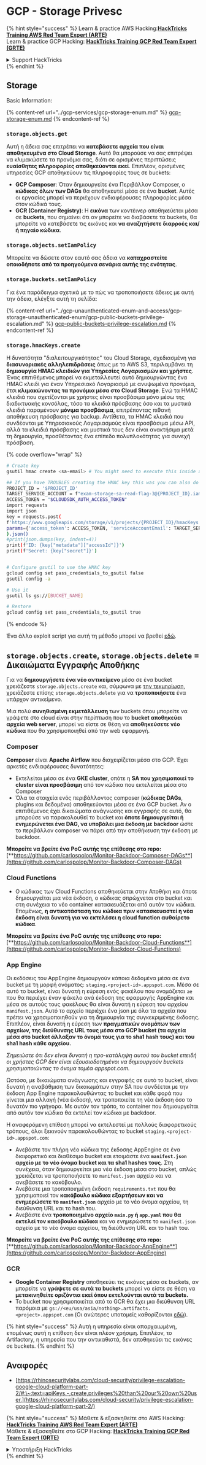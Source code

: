 # GCP - Storage Privesc

{% hint style="success" %}
Learn & practice AWS Hacking:<img src="../../../.gitbook/assets/image (1).png" alt="" data-size="line">[**HackTricks Training AWS Red Team Expert (ARTE)**](https://training.hacktricks.xyz/courses/arte)<img src="../../../.gitbook/assets/image (1).png" alt="" data-size="line">\
Learn & practice GCP Hacking: <img src="../../../.gitbook/assets/image (2).png" alt="" data-size="line">[**HackTricks Training GCP Red Team Expert (GRTE)**<img src="../../../.gitbook/assets/image (2).png" alt="" data-size="line">](https://training.hacktricks.xyz/courses/grte)

<details>

<summary>Support HackTricks</summary>

* Check the [**subscription plans**](https://github.com/sponsors/carlospolop)!
* **Join the** 💬 [**Discord group**](https://discord.gg/hRep4RUj7f) or the [**telegram group**](https://t.me/peass) or **follow** us on **Twitter** 🐦 [**@hacktricks\_live**](https://twitter.com/hacktricks\_live)**.**
* **Share hacking tricks by submitting PRs to the** [**HackTricks**](https://github.com/carlospolop/hacktricks) and [**HackTricks Cloud**](https://github.com/carlospolop/hacktricks-cloud) github repos.

</details>
{% endhint %}

## Storage

Basic Information:

{% content-ref url="../gcp-services/gcp-storage-enum.md" %}
[gcp-storage-enum.md](../gcp-services/gcp-storage-enum.md)
{% endcontent-ref %}

### `storage.objects.get`

Αυτή η άδεια σας επιτρέπει να **κατεβάσετε αρχεία που είναι αποθηκευμένα στο Cloud Storage**. Αυτό θα μπορούσε να σας επιτρέψει να κλιμακώσετε τα προνόμια σας, διότι σε ορισμένες περιπτώσεις **ευαίσθητες πληροφορίες αποθηκεύονται εκεί**. Επιπλέον, ορισμένες υπηρεσίες GCP αποθηκεύουν τις πληροφορίες τους σε buckets:

* **GCP Composer**: Όταν δημιουργείτε ένα Περιβάλλον Composer, ο **κώδικας όλων των DAGs** θα αποθηκευτεί μέσα σε ένα **bucket**. Αυτές οι εργασίες μπορεί να περιέχουν ενδιαφέρουσες πληροφορίες μέσα στον κώδικά τους.
* **GCR (Container Registry)**: Η **εικόνα** των κοντέινερ αποθηκεύεται μέσα σε **buckets**, που σημαίνει ότι αν μπορείτε να διαβάσετε τα buckets, θα μπορείτε να κατεβάσετε τις εικόνες και **να αναζητήσετε διαρροές και/ή πηγαίο κώδικα**.

### `storage.objects.setIamPolicy`

Μπορείτε να δώσετε στον εαυτό σας άδεια να **καταχραστείτε οποιοδήποτε από τα προηγούμενα σενάρια αυτής της ενότητας**.

### **`storage.buckets.setIamPolicy`**

Για ένα παράδειγμα σχετικά με το πώς να τροποποιήσετε άδειες με αυτή την άδεια, ελέγξτε αυτή τη σελίδα:

{% content-ref url="../gcp-unaunthenticated-enum-and-access/gcp-storage-unauthenticated-enum/gcp-public-buckets-privilege-escalation.md" %}
[gcp-public-buckets-privilege-escalation.md](../gcp-unaunthenticated-enum-and-access/gcp-storage-unauthenticated-enum/gcp-public-buckets-privilege-escalation.md)
{% endcontent-ref %}

### `storage.hmacKeys.create`

Η δυνατότητα "διαλειτουργικότητας" του Cloud Storage, σχεδιασμένη για **διασυνοριακές αλληλεπιδράσεις** όπως με το AWS S3, περιλαμβάνει τη **δημιουργία HMAC κλειδιών για Υπηρεσίες Λογαριασμών και χρήστες**. Ένας επιτιθέμενος μπορεί να εκμεταλλευτεί αυτό δημιουργώντας ένα HMAC κλειδί για έναν Υπηρεσιακό Λογαριασμό με ανυψωμένα προνόμια, έτσι **κλιμακώνοντας τα προνόμια μέσα στο Cloud Storage**. Ενώ τα HMAC κλειδιά που σχετίζονται με χρήστες είναι προσβάσιμα μόνο μέσω της διαδικτυακής κονσόλας, τόσο τα κλειδιά πρόσβασης όσο και τα μυστικά κλειδιά παραμένουν **μόνιμα προσβάσιμα**, επιτρέποντας πιθανή αποθήκευση πρόσβασης για backup. Αντίθετα, τα HMAC κλειδιά που συνδέονται με Υπηρεσιακούς Λογαριασμούς είναι προσβάσιμα μέσω API, αλλά τα κλειδιά πρόσβασης και μυστικά τους δεν είναι ανακτήσιμα μετά τη δημιουργία, προσθέτοντας ένα επίπεδο πολυπλοκότητας για συνεχή πρόσβαση.

{% code overflow="wrap" %}
```bash
# Create key
gsutil hmac create <sa-email> # You might need to execute this inside a VM instance

## If you have TROUBLES creating the HMAC key this was you can also do it contacting the API directly:
PROJECT_ID = '$PROJECT_ID'
TARGET_SERVICE_ACCOUNT = f"exam-storage-sa-read-flag-3@{PROJECT_ID}.iam.gserviceaccount.com"
ACCESS_TOKEN = "$CLOUDSDK_AUTH_ACCESS_TOKEN"
import requests
import json
key = requests.post(
f'https://www.googleapis.com/storage/v1/projects/{PROJECT_ID}/hmacKeys',
params={'access_token': ACCESS_TOKEN, 'serviceAccountEmail': TARGET_SERVICE_ACCOUNT}
).json()
#print(json.dumps(key, indent=4))
print(f'ID: {key["metadata"]["accessId"]}')
print(f'Secret: {key["secret"]}')


# Configure gsutil to use the HMAC key
gcloud config set pass_credentials_to_gsutil false
gsutil config -a

# Use it
gsutil ls gs://[BUCKET_NAME]

# Restore
gcloud config set pass_credentials_to_gsutil true
```
{% endcode %}

Ένα άλλο exploit script για αυτή τη μέθοδο μπορεί να βρεθεί [εδώ](https://github.com/RhinoSecurityLabs/GCP-IAM-Privilege-Escalation/blob/master/ExploitScripts/storage.hmacKeys.create.py).

## `storage.objects.create`, `storage.objects.delete` = Δικαιώματα Εγγραφής Αποθήκης

Για να **δημιουργήσετε ένα νέο αντικείμενο** μέσα σε ένα bucket χρειάζεστε `storage.objects.create` και, σύμφωνα με [την τεκμηρίωση](https://cloud.google.com/storage/docs/access-control/iam-permissions#object\_permissions), χρειάζεστε επίσης `storage.objects.delete` για να **τροποποιήσετε** ένα υπάρχον αντικείμενο.

Μια πολύ **συνηθισμένη εκμετάλλευση** των buckets όπου μπορείτε να γράψετε στο cloud είναι στην περίπτωση που το **bucket αποθηκεύει αρχεία web server**, μπορεί να είστε σε θέση να **αποθηκεύσετε νέο κώδικα** που θα χρησιμοποιηθεί από την web εφαρμογή.

### Composer

**Composer** είναι **Apache Airflow** που διαχειρίζεται μέσα στο GCP. Έχει αρκετές ενδιαφέρουσες δυνατότητες:

* Εκτελείται μέσα σε ένα **GKE cluster**, οπότε η **SA που χρησιμοποιεί το cluster είναι προσβάσιμη** από τον κώδικα που εκτελείται μέσα στο Composer
* Όλα τα στοιχεία ενός περιβάλλοντος composer (**κώδικας DAGs**, plugins και δεδομένα) αποθηκεύονται μέσα σε ένα GCP bucket. Αν ο επιτιθέμενος έχει δικαιώματα ανάγνωσης και εγγραφής σε αυτό, θα μπορούσε να παρακολουθεί το bucket και **όποτε δημιουργείται ή ενημερώνεται ένα DAG, να υποβάλει μια έκδοση με backdoor** ώστε το περιβάλλον composer να πάρει από την αποθήκευση την έκδοση με backdoor.

**Μπορείτε να βρείτε ένα PoC αυτής της επίθεσης στο repo:** [**https://github.com/carlospolop/Monitor-Backdoor-Composer-DAGs**](https://github.com/carlospolop/Monitor-Backdoor-Composer-DAGs)

### Cloud Functions

* Ο κώδικας των Cloud Functions αποθηκεύεται στην Αποθήκη και όποτε δημιουργείται μια νέα έκδοση, ο κώδικας σπρώχνεται στο bucket και στη συνέχεια το νέο container κατασκευάζεται από αυτόν τον κώδικα. Επομένως, **η αντικατάσταση του κώδικα πριν κατασκευαστεί η νέα έκδοση είναι δυνατή για να εκτελέσει η cloud function αυθαίρετο κώδικα**.

**Μπορείτε να βρείτε ένα PoC αυτής της επίθεσης στο repo:** [**https://github.com/carlospolop/Monitor-Backdoor-Cloud-Functions**](https://github.com/carlospolop/Monitor-Backdoor-Cloud-Functions)

### App Engine

Οι εκδόσεις του AppEngine δημιουργούν κάποια δεδομένα μέσα σε ένα bucket με τη μορφή ονόματος: `staging.<project-id>.appspot.com`. Μέσα σε αυτό το bucket, είναι δυνατή η εύρεση ενός φακέλου που ονομάζεται `ae` που θα περιέχει έναν φάκελο ανά έκδοση της εφαρμογής AppEngine και μέσα σε αυτούς τους φακέλους θα είναι δυνατή η εύρεση του αρχείου `manifest.json`. Αυτό το αρχείο περιέχει ένα json με όλα τα αρχεία που πρέπει να χρησιμοποιηθούν για τη δημιουργία της συγκεκριμένης έκδοσης. Επιπλέον, είναι δυνατή η εύρεση των **πραγματικών ονομάτων των αρχείων, της διεύθυνσης URL τους μέσα στο GCP bucket (τα αρχεία μέσα στο bucket άλλαξαν το όνομά τους για το sha1 hash τους) και του sha1 hash κάθε αρχείου.**

_Σημειώστε ότι δεν είναι δυνατή η προ-κατάληψη αυτού του bucket επειδή οι χρήστες GCP δεν είναι εξουσιοδοτημένοι να δημιουργούν buckets χρησιμοποιώντας το όνομα τομέα appspot.com._

Ωστόσο, με δικαιώματα ανάγνωσης και εγγραφής σε αυτό το bucket, είναι δυνατή η αναβάθμιση των δικαιωμάτων στην SA που συνδέεται με την έκδοση App Engine παρακολουθώντας το bucket και κάθε φορά που γίνεται μια αλλαγή (νέα έκδοση), να τροποποιείτε τη νέα έκδοση όσο το δυνατόν πιο γρήγορα. Με αυτόν τον τρόπο, το container που δημιουργείται από αυτόν τον κώδικα θα εκτελεί τον κώδικα με backdoor.

Η αναφερόμενη επίθεση μπορεί να εκτελεστεί με πολλούς διαφορετικούς τρόπους, όλοι ξεκινούν παρακολουθώντας το bucket `staging.<project-id>.appspot.com`:

* Ανεβάστε τον πλήρη νέο κώδικα της έκδοσης AppEngine σε ένα διαφορετικό και διαθέσιμο bucket και ετοιμάστε ένα **`manifest.json` αρχείο με το νέο όνομα bucket και τα sha1 hashes τους**. Στη συνέχεια, όταν δημιουργείται μια νέα έκδοση μέσα στο bucket, απλώς χρειάζεται να τροποποιήσετε το `manifest.json` αρχείο και να ανεβάσετε το κακόβουλο.
* Ανεβάστε μια τροποποιημένη έκδοση `requirements.txt` που θα χρησιμοποιεί τον **κακόβουλο κώδικα εξαρτήσεων και να ενημερώσετε το `manifest.json`** αρχείο με το νέο όνομα αρχείου, τη διεύθυνση URL και το hash του.
* Ανεβάστε ένα **τροποποιημένο αρχείο `main.py` ή `app.yaml` που θα εκτελεί τον κακόβουλο κώδικα** και να ενημερώσετε το `manifest.json` αρχείο με το νέο όνομα αρχείου, τη διεύθυνση URL και το hash του.

**Μπορείτε να βρείτε ένα PoC αυτής της επίθεσης στο repo:** [**https://github.com/carlospolop/Monitor-Backdoor-AppEngine**](https://github.com/carlospolop/Monitor-Backdoor-AppEngine)

### GCR

* **Google Container Registry** αποθηκεύει τις εικόνες μέσα σε buckets, αν μπορείτε να **γράψετε σε αυτά τα buckets** μπορεί να είστε σε θέση να **μετακινηθείτε οριζόντια εκεί όπου εκτελούνται αυτά τα buckets.**
* Το bucket που χρησιμοποιείται από το GCR θα έχει μια διεύθυνση URL παρόμοια με `gs://<eu/usa/asia/nothing>.artifacts.<project>.appspot.com` (Οι ανώτερες υποτομείς καθορίζονται [εδώ](https://cloud.google.com/container-registry/docs/pushing-and-pulling)).

{% hint style="success" %}
Αυτή η υπηρεσία είναι απαρχαιωμένη, επομένως αυτή η επίθεση δεν είναι πλέον χρήσιμη. Επιπλέον, το Artifactory, η υπηρεσία που την αντικαθιστά, δεν αποθηκεύει τις εικόνες σε buckets.
{% endhint %}

## **Αναφορές**

* [https://rhinosecuritylabs.com/cloud-security/privilege-escalation-google-cloud-platform-part-2/#:\~:text=apiKeys.-,create,privileges%20than%20our%20own%20user.](https://rhinosecuritylabs.com/cloud-security/privilege-escalation-google-cloud-platform-part-2/)

{% hint style="success" %}
Μάθετε & εξασκηθείτε στο AWS Hacking:<img src="../../../.gitbook/assets/image (1).png" alt="" data-size="line">[**HackTricks Training AWS Red Team Expert (ARTE)**](https://training.hacktricks.xyz/courses/arte)<img src="../../../.gitbook/assets/image (1).png" alt="" data-size="line">\
Μάθετε & εξασκηθείτε στο GCP Hacking: <img src="../../../.gitbook/assets/image (2).png" alt="" data-size="line">[**HackTricks Training GCP Red Team Expert (GRTE)**<img src="../../../.gitbook/assets/image (2).png" alt="" data-size="line">](https://training.hacktricks.xyz/courses/grte)

<details>

<summary>Υποστήριξη HackTricks</summary>

* Ελέγξτε τα [**σχέδια συνδρομής**](https://github.com/sponsors/carlospolop)!
* **Εγγραφείτε στην** 💬 [**ομάδα Discord**](https://discord.gg/hRep4RUj7f) ή στην [**ομάδα telegram**](https://t.me/peass) ή **ακολουθήστε** μας στο **Twitter** 🐦 [**@hacktricks\_live**](https://twitter.com/hacktricks\_live)**.**
* **Μοιραστείτε κόλπα hacking υποβάλλοντας PRs στα** [**HackTricks**](https://github.com/carlospolop/hacktricks) και [**HackTricks Cloud**](https://github.com/carlospolop/hacktricks-cloud) github repos.

</details>
{% endhint %}
